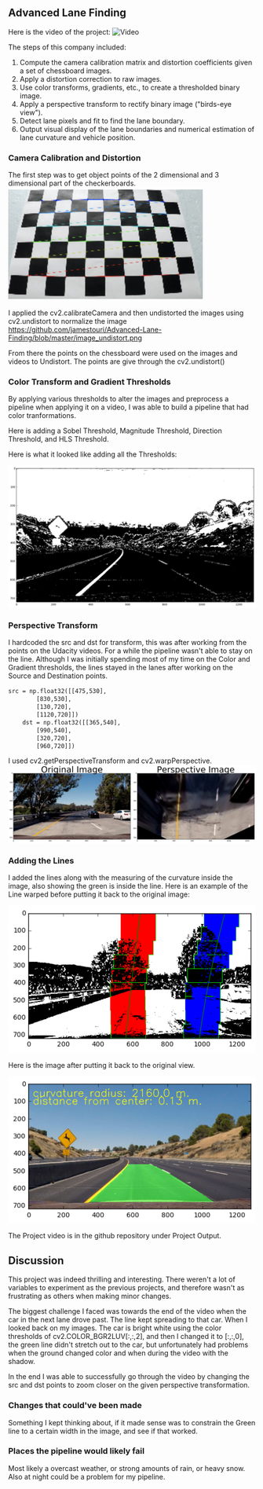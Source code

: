 ## Advanced Lane Finding
Here is the video of the project: ![Video](https://youtu.be/B0HJ6Yp07AY)

The steps of this company included:

1. Compute the camera calibration matrix and distortion coefficients given a set of chessboard images.
2. Apply a distortion correction to raw images.
3. Use color transforms, gradients, etc., to create a thresholded binary image.
4. Apply a perspective transform to rectify binary image ("birds-eye view").
5. Detect lane pixels and fit to find the lane boundary.
6. Output visual display of the lane boundaries and numerical estimation of lane curvature and vehicle position.


### Camera Calibration and Distortion

The first step was to get object points of the 2 dimensional and 3 dimensional part of the checkerboards.  
![](https://github.com/jamestouri/Advanced-Lane-Finding/blob/master/Screen%20Shot%202017-09-26%20at%206.52.27%20PM.png)


I applied the cv2.calibrateCamera and then undistorted the images using cv2.undistort to normalize the image
https://github.com/jamestouri/Advanced-Lane-Finding/blob/master/image_undistort.png

From there the points on the chessboard were used on the images and videos to Undistort.  The points are give through the cv2.undistort()

### Color Transform and Gradient Thresholds 

By applying various thresholds to alter the images and preprocess a pipeline when applying it on a video, I was able to build a pipeline that had color tranformations. 

Here is adding a Sobel Threshold, Magnitude Threshold, Direction Threshold, and HLS Threshold.

Here is what it looked like adding all the Thresholds:

![](https://github.com/jamestouri/Advanced-Lane-Finding/blob/master/filterthresh.png)

### Perspective Transform  

I hardcoded the src and dst for transform, this was after working from the points on the Udacity videos.  For a while the pipeline wasn't able to stay on the line.  Although I was initially spending most of my time on the Color and Gradient thresholds, the lines stayed in the lanes after working on the Source and Destination points. 

```
src = np.float32([[475,530],
        [830,530],
        [130,720],
        [1120,720]])
    dst = np.float32([[365,540],
        [990,540],
        [320,720],
        [960,720]])
```

I used cv2.getPerspectiveTransform and cv2.warpPerspective. 
![](https://github.com/jamestouri/Advanced-Lane-Finding/blob/master/per_transform.png)

### Adding the Lines

I added the lines along with the measuring of the curvature inside the image, also showing the green is inside the line. Here is an example of the Line warped before putting it back to the original image: 

![](https://github.com/jamestouri/Advanced-Lane-Finding/blob/master/Warped_lines.png)

Here is the image after putting it back to the original view.

![](https://github.com/jamestouri/Advanced-Lane-Finding/blob/master/finished.png)

The Project video is in the github repository under Project Output. 

## Discussion

This project was indeed thrilling and interesting.  There weren't a lot of variables to experiment as the previous projects, and therefore wasn't as frustrating as others when making minor changes. 

The biggest challenge I faced was towards the end of the video when the car in the next lane drove past.  The line kept spreading to that car.  When I looked back on my images.  The car is bright white using the color thresholds of cv2.COLOR_BGR2LUV[:,:,2], and then I changed it to [:,:,0], the green line didn't stretch out to the car, but unfortunately had problems when the ground changed color and when during the video with the shadow.  

In the end I was able to successfully go through the video by changing the src and dst points to zoom closer on the given perspective transformation.

### Changes that could've been made
Something I kept thinking about, if it made sense was to constrain the Green line to a certain width in the image, and see if that worked.  

### Places the pipeline would likely fail
Most likely a overcast weather, or strong amounts of rain, or heavy snow.  Also at night could be a problem for my pipeline.

